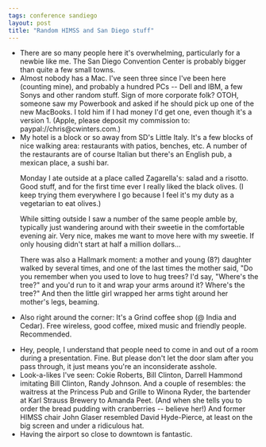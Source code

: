 ```yaml
---
tags: conference sandiego
layout: post
title: "Random HIMSS and San Diego stuff"
---
```




<ul>
  
  <li>There are so many people here it's overwhelming, particularly
  for a newbie like me. The San Diego Convention Center is probably
  bigger than quite a few small towns.</li>
  
  <li>Almost nobody has a Mac. I've seen three since I've been here
  (counting mine), and probably a hundred PCs -- Dell and IBM, a few
  Sonys and other random stuff. Sign of more corporate folk? OTOH,
  someone saw my Powerbook and asked if he should pick up one of the
  new MacBooks. I told him if I had money I'd get one, even though it's a version 1. (Apple, please
  deposit my commission to: paypal://chris@cwinters.com.)</li>
  
  <li>My hotel is a block or so away from SD's Little Italy. It's a
  few blocks of nice walking area: restaurants with patios, benches,
  etc. A number of the restaurants are of course Italian but there's
  an English pub, a mexican place, a sushi bar.</p>
  
  <p>Monday I ate outside at a place called Zagarella's: salad and a
  risotto. Good stuff, and for the first time ever I really liked the
  black olives. (I keep trying them everywhere I go because I feel
  it's my duty as a vegetarian to eat olives.)</p>
  
  <p>While sitting outside I saw a number of the same people amble by,
  typically just wandering around with their sweetie in the
  comfortable evening air. Very nice, makes me want to move here with
  my sweetie. If only housing didn't start at half a million
  dollars...</p>
  
  <p>There was also a Hallmark moment: a mother and young (8?)
  daughter walked by several times, and one of the last times the
  mother said, "Do you remember when you used to love to hug trees?
  I'd say, "Where's the tree?" and you'd run to it and wrap your arms
  around it? Where's the tree?" And then the little girl wrapped her
  arms tight around her mother's legs, beaming.</p>
  
  </li>
  
  <li>Also right around the corner: It's a Grind coffee shop (@ India and Cedar). Free wireless, good coffee, mixed music and friendly people. Recommended.</p>

<p>  <li>Hey, people, I understand that people need to come in and out of
  a room during a presentation. Fine. But please don't let the door
  slam after you pass through, it just means you're an inconsiderate
  asshole.</li>
  
  <li>Look-a-likes I've seen: Cokie Roberts, Bill Clinton, Darrell
  Hammond imitating Bill Clinton, Randy Johnson. And a couple of
  resembles: the waitress at the Princess Pub and Grille to Winona
  Ryder, the bartender at Karl Strauss Brewery to Amanda Peet. (And when
  she tells you to order the bread pudding with cranberries -- believe
  her!) And former HIMSS chair John Glaser resembled David
  Hyde-Pierce, at least on the big screen and under a ridiculous
  hat.</li>
    
  <li>Having the airport so close to downtown is fantastic.</li>
  
</ul>



